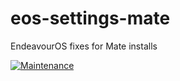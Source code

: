 # eos-settings-mate
EndeavourOS fixes for Mate installs

[![Maintenance](https://img.shields.io/maintenance/yes/2024.svg)](https://github.com/endeavouros-team)
